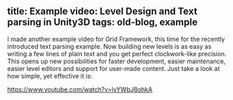 title: Example video: Level Design and Text parsing in Unity3D
tags: old-blog, example
---

I made another example video for Grid Framework, this time for the recently
introduced text parsing example. Now building new levels is as easy as writing
a few lines of plain text and you get perfect clockwork-like precision. This
opens up new possibilities for faster development, easier maintenance, easier
level editors and support for user-made content. Just take a look at how
simple, yet effective it is:

https://www.youtube.com/watch?v=lvYWbJ8ohkA
